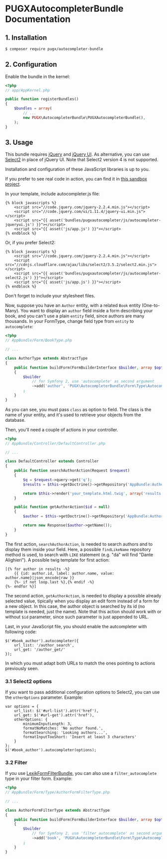 PUGXAutocompleterBundle Documentation
=====================================

## 1. Installation

``` bash
$ composer require pugx/autocompleter-bundle
```

## 2. Configuration

Enable the bundle in the kernel:

``` php
<?php
// app/AppKernel.php

public function registerBundles()
{
    $bundles = array(
        // ...
        new PUGX\AutocompleterBundle\PUGXAutocompleterBundle(),
    );
}
```

## 3. Usage

This bundle requires [jQuery](http://jquery.com/) and [jQuery UI](http://jqueryui.com/).
As alternative, you can use [Select2](https://select2.github.io/) in place of jQuery UI.
Note that Select2 version 4 is not supported.

Installation and configuration of these JavaScript libraries is up to you.

If you prefer to see real code in action, you can find it in [this sandbox project](https://github.com/garak/AutoCompleterSandbox).

In your template, include autocompleter.js file:

```jinja
{% block javascripts %}
    <script src="//code.jquery.com/jquery-2.2.4.min.js"></script>
    <script src="//code.jquery.com/ui/1.11.4/jquery-ui.min.js"></script>
    <script src="{{ asset('bundles/pugxautocompleter/js/autocompleter-jqueryui.js') }}"></script>
    <script src="{{ asset('js/app.js') }}"></script>
{% endblock %}
```

Or, if you prefer Select2:

```jinja
{% block javascripts %}
    <script src="//code.jquery.com/jquery-2.2.4.min.js"></script>
    <script src="//cdnjs.cloudflare.com/ajax/libs/select2/3.5.2/select2.min.js"></script>
    <script src="{{ asset('bundles/pugxautocompleter/js/autocompleter-select2.js') }}"></script>
    <script src="{{ asset('js/app.js') }}"></script>
{% endblock %}
```

Don't forget to include your stylesheet files.

Now, suppose you have an `Author` entity, with a related `Book` entity (One-to-Many).
You want to display an `author` field inside a form describing your book, and you can't
use a plain `entity` field, since authors are many thousands.
In your FormType, change field type from `entity` to `autocomplete`:

``` php
<?php
// AppBundle/Form/BookType.php

// ...

class AuthorType extends AbstractType
{
    public function buildForm(FormBuilderInterface $builder, array $options)
    {
        $builder
            // for Symfony 2, use 'autocomplete' as second argument
            ->add('author', 'PUGX\AutocompleterBundle\Form\Type\AutocompleteType', array('class' => 'AppBundle:Author'))
        ;
    }
}
```

As you can see, you must pass `class` as option to field. The class is the name of
your entity, and it's used to retrieve your objects from the database.

Then, you'll need a couple of actions in your controller.

``` php
<?php
// AppBundle/Controller/DefaultController.php

// ...

class DefaultController extends Controller
{
    public function searchAuthorAction(Request $request)
    {
        $q = $request->query->get('q');
        $results = $this->getDoctrine()->getRepository('AppBundle:Author')->findLikeName($q);

        return $this->render('your_template.html.twig', array('results' => $results));
    }

    public function getAuthorAction($id = null)
    {
        $author = $this->getDoctrine()->getRepository('AppBundle:Author')->find($id);

        return new Response($author->getName());
    }
}
```

The first action, `searchAuthorAction`, is needed to search authors and to display them
inside your field. Here, a possible `findLikeName` repository method is used, to
search with `LIKE` statement (e.g. "da" will find "Dante Alighieri").
A possible twig template for first action:

```jinja
[{% for author in results -%}
    {{ {id: author.id, label: author.name, value: author.name}|json_encode|raw }}
    {%- if not loop.last %},{% endif -%}
{%- endfor %}]
```

The second action, `getAuthorAction`, is needed to display a possible already selected value,
tipically when you display an edit form instead of a form for a new object.
In this case, the author object is searched by its id (no template is needed, just the name).
Note that this action should work with or without `$id` parameter, since such parameter is just appended to URL.

Last, in your JavaScript file, you should enable the autcompleter with following code:

```
$('#book_author').autocompleter({
    url_list: '/author_search',
    url_get: '/author_get/'
});
```

In which you must adapt both URLs to match the ones pointing to actions previously seen.

### 3.1 Select2 options

If you want to pass additional configuration options to Select2, you can use the `otherOptions` parameter.
Example:

```
var options = {
    url_list: $('#url-list').attr('href'),
    url_get: $('#url-get').attr('href'),
    otherOptions: {
        minimumInputLength: 3,
        formatNoMatches: 'No author found.',
        formatSearching: 'Looking authors...',
        formatInputTooShort: 'Insert at least 3 characters'
    }
};
$('#book_author').autocompleter(options);
```

### 3.2 Filter

If you use [LexikFormFilterBundle](https://github.com/lexik/LexikFormFilterBundle), you can also use a
`filter_autocomplete` type in your filter form.
Example:

``` php
<?php
// AppBundle/Form/Type/AuthorFormFilterType.php

// ...

class AuthorFormFilterType extends AbstractType
{
    public function buildForm(FormBuilderInterface $builder, array $options)
    {
        $builder
            // for Symfony 2, use 'filter_autocomplete' as second argument
            ->add('book', 'PUGX\AutocompleterBundle\Form\Type\AutocompleteFilterType', array('class' => 'AppBundle:Book'))
        ;
    }
}
```

